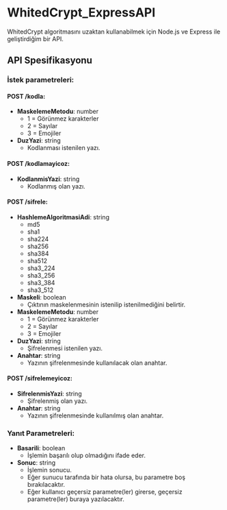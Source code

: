 # WhitedCrypt_ExpressAPI

WhitedCrypt algoritmasını uzaktan kullanabilmek için Node.js ve Express ile geliştirdiğim bir API.

## API Spesifikasyonu

### İstek parametreleri:

#### POST /kodla:
- **MaskelemeMetodu**: number
	- 1 = Görünmez karakterler
	- 2 = Sayılar
	- 3 = Emojiler
- **DuzYazi**: string
	- Kodlanması istenilen yazı.

#### POST /kodlamayicoz:
- **KodlanmisYazi**: string
	- Kodlanmış olan yazı.

#### POST /sifrele:
- **HashlemeAlgoritmasiAdi**: string
	- md5
	- sha1
	- sha224
	- sha256
	- sha384
	- sha512
	- sha3_224
	- sha3_256
	- sha3_384
	- sha3_512
- **Maskeli**: boolean
	- Çıktının maskelenmesinin istenilip istenilmediğini belirtir.
- **MaskelemeMetodu**: number
	- 1 = Görünmez karakterler
	- 2 = Sayılar
	- 3 = Emojiler
- **DuzYazi**: string
	- Şifrelenmesi istenilen yazı.
- **Anahtar**: string
	- Yazının şifrelenmesinde kullanılacak olan anahtar.

#### POST /sifrelemeyicoz:
- **SifrelenmisYazi**: string
	- Şifrelenmiş olan yazı.
- **Anahtar**: string
	- Yazının şifrelenmesinde kullanılmış olan anahtar.

### Yanıt Parametreleri:
- **Basarili**: boolean
	- İşlemin başarılı olup olmadığını ifade eder.
- **Sonuc**: string
	- İşlemin sonucu.
	- Eğer sunucu tarafında bir hata olursa, bu parametre boş bırakılacaktır.
	- Eğer kullanıcı geçersiz parametre(ler) girerse, geçersiz parametre(ler) buraya yazılacaktır.